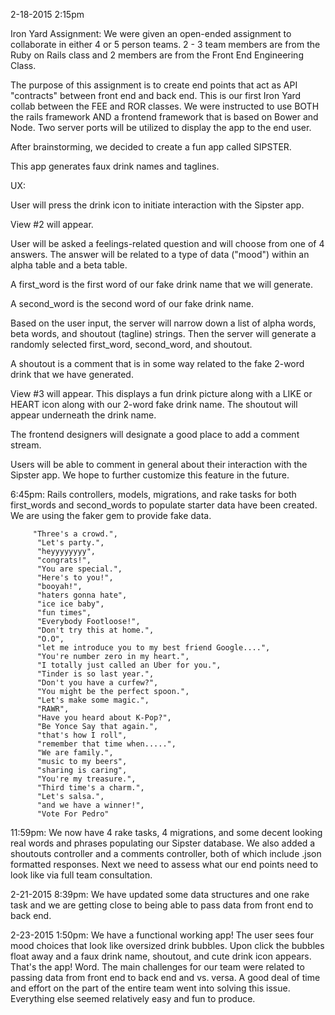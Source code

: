 2-18-2015 2:15pm

Iron Yard Assignment:
We were given an open-ended assignment to collaborate in either 4 or 5 person teams.  2 - 3 team members are from the Ruby on Rails class and 2 members are from the Front End Engineering Class.

The purpose of this assignment is to create end points that act as API "contracts" between front end and back end.  This is our first Iron Yard collab between the FEE and ROR classes.  We were instructed to use BOTH the rails framework AND a frontend framework that is based on Bower and Node.  Two server ports will be utilized to display the app to the end user.

After brainstorming, we decided to create a fun app called SIPSTER.

This app generates faux drink names and taglines.

UX:

User will press the drink icon to initiate interaction with the Sipster app.

View #2 will appear.

User will be asked a feelings-related question and will choose from one of 4 answers.  The answer will be related to a type of data ("mood") within an alpha table and a beta table.

A first_word is the first word of our fake drink name that we will generate.

A second_word is the second word of our fake drink name.

Based on the user input, the server will narrow down a list of alpha words, beta words, and shoutout (tagline) strings.  Then the server will generate a randomly selected first_word, second_word, and shoutout.

A shoutout is a comment that is in some way related to the fake 2-word drink that we have generated.

View #3 will appear.  This displays a fun drink picture along with a LIKE or HEART icon along with our 2-word fake drink name.  The shoutout will appear underneath the drink name.

The frontend designers will designate a good place to add a comment stream.

Users will be able to comment in general about their interaction with the Sipster app.  We hope to further customize this feature in the future.

6:45pm:
Rails controllers, models, migrations, and rake tasks for both first_words and second_words to populate starter data have been created.  We are using the faker gem to provide fake data.

         "Three's a crowd.",
          "Let's party.",
          "heyyyyyyyy",
          "congrats!",
          "You are special.",
          "Here's to you!",
          "booyah!",
          "haters gonna hate",
          "ice ice baby",
          "fun times",
          "Everybody Footloose!",
          "Don't try this at home.",
          "O.O",
          "let me introduce you to my best friend Google....",
          "You're number zero in my heart.",
          "I totally just called an Uber for you.",
          "Tinder is so last year.",
          "Don't you have a curfew?",
          "You might be the perfect spoon.",
          "Let's make some magic.",
          "RAWR",
          "Have you heard about K-Pop?",
          "Be Yonce Say that again.",
          "that's how I roll",
          "remember that time when.....",
          "We are family.",
          "music to my beers",
          "sharing is caring",
          "You're my treasure.",
          "Third time's a charm.",
          "Let's salsa.",
          "and we have a winner!",
          "Vote For Pedro"

11:59pm:
We now have 4 rake tasks, 4 migrations, and some decent looking real words and phrases populating our Sipster database.  We also added a shoutouts controller and a comments controller, both of which include .json formatted responses.  Next we need to assess what our end points need to look like via full team consultation.

2-21-2015 8:39pm:
We have updated some data structures and one rake task and we are getting close to being able to pass data from front end to back end.

2-23-2015 1:50pm:
We have a functional working app!  The user sees four mood choices that look like oversized drink bubbles.  Upon click the bubbles float away and a faux drink name, shoutout, and cute drink icon appears.  That's the app! Word.  The main challenges for our team were related to passing data from front end to back end and vs. versa.  A good deal of time and effort on the part of the entire team went into solving this issue. Everything else seemed relatively easy and fun to produce.
